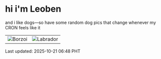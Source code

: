 # hi i'm Leoben

and i like dogs—so have some random dog pics that change whenever my CRON feels like it

|  |  |
|--------|----------|
| ![Borzoi](https://random-dog-vercel.vercel.app/api/random-borzoi?v=1761000515) | ![Labrador](https://random-dog-vercel.vercel.app/api/random-labrador?v=1761000515) |

Last updated: 2025-10-21 06:48 PHT
